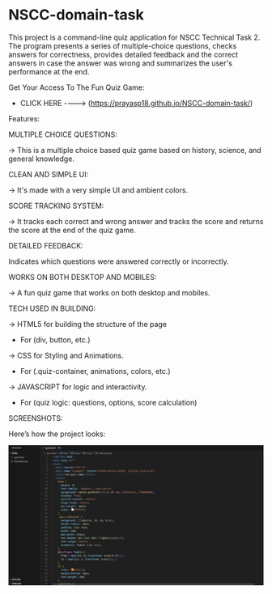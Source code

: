 # NSCC-domain-task
This project is a command-line quiz application for NSCC Technical Task 2. The program presents a series of multiple-choice questions, checks answers for correctness, provides detailed feedback and the correct answers in case the answer was wrong and summarizes the user's performance at the end.

Get Your Access To The Fun Quiz Game:
* CLICK HERE ----> (https://prayasp18.github.io/NSCC-domain-task/)
  
Features:

MULTIPLE CHOICE QUESTIONS:

-> This is a multiple choice based quiz game based on history, science, and general knowledge.

CLEAN AND SIMPLE UI:

-> It's made with a very simple UI and ambient colors.

SCORE TRACKING SYSTEM:

-> It tracks each correct and wrong answer and tracks the score and returns the score at the end of the quiz game.

DETAILED FEEDBACK:

Indicates which questions were answered correctly or incorrectly.

WORKS ON BOTH DESKTOP AND MOBILES:

-> A fun quiz game that works on both desktop and mobiles.

TECH USED IN BUILDING:

-> HTML5 for building the structure of the page

* For (div, button, etc.)
  
-> CSS for Styling and Animations.

* For (.quiz-container, animations, colors, etc.)
  
-> JAVASCRIPT for logic and interactivity.

* For (quiz logic: questions, options, score calculation)
 
SCREENSHOTS:

Here’s how the project looks: 

![image alt](https://github.com/prayasp18/NSCC-domain-task/blob/622ed23841547c67a79aaa52654bf0975ce2e2ff/assets/Screenshot.1.png)





